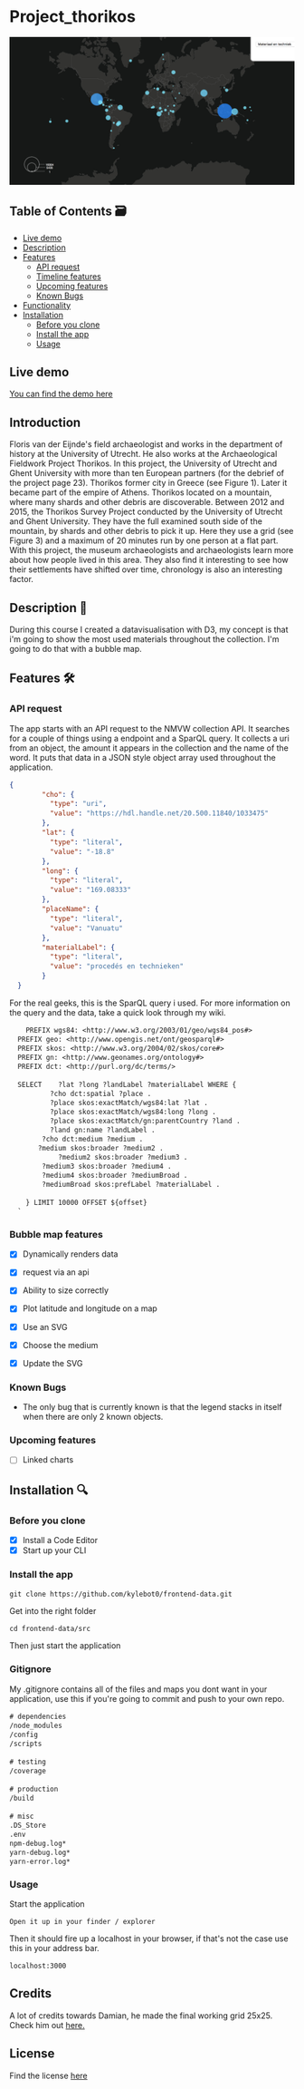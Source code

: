 # Project_thorikos

![preview](https://github.com/kylebot0/frontend-data/blob/master/gh-images/Schermafbeelding%202019-11-28%20om%2011.48.40.png)
## Table of Contents 🗃

- [Live demo](#Live-demo)
- [Description](#Description)
- [Features](#Features)
  - [API request](#API-request)
  - [Timeline features](#Timeline-features)
  - [Upcoming features](#Upcoming-features)
  - [Known Bugs](#Known-Bugs)
- [Functionality](#Functionality)
- [Installation](#Installation)
  - [Before you clone](#Before-you-clone)
  - [Install the app](#Install-the-app)
  - [Usage](#Usage)
  
## Live demo

[You can find the demo here](https://kylebot0.github.io/project_thorikos/src/index.html)

## Introduction

Floris van der Eijnde's field archaeologist and works in the department of history at
the University of Utrecht. He also works at the Archaeological Fieldwork Project
Thorikos. In this project, the University of Utrecht and Ghent University with
more than ten European partners (for the debrief of the project page 23).
Thorikos former city in Greece (see Figure 1). Later it became
part of the empire of Athens. Thorikos located on a mountain, where many shards
and other debris are discoverable. Between 2012 and 2015, the Thorikos Survey Project
conducted by the University of Utrecht and Ghent University. They have the full
examined south side of the mountain, by shards and other debris to pick it up. Here
they use a grid (see Figure 3) and a maximum of 20 minutes
run by one person at a flat part. With this project, the museum archaeologists and archaeologists learn more
about how people lived in this area. They also find it interesting to
see how their settlements have shifted over time, chronology is also an
interesting factor.

## Description 📝

During this course I created a datavisualisation with D3, my concept is that i'm going to show the most used materials throughout the collection. I'm going to do that with a bubble map.

## Features 🛠️

### API request

The app starts with an API request to the NMVW collection API. It searches for a couple of things using a endpoint and a SparQL query. It collects a uri from an object, the amount it appears in the collection and the name of the word. It puts that data in a JSON style object array used throughout the application.


```json
{
        "cho": {
          "type": "uri",
          "value": "https://hdl.handle.net/20.500.11840/1033475"
        },
        "lat": {
          "type": "literal",
          "value": "-18.8"
        },
        "long": {
          "type": "literal",
          "value": "169.08333"
        },
        "placeName": {
          "type": "literal",
          "value": "Vanuatu"
        },
        "materialLabel": {
          "type": "literal",
          "value": "procedés en technieken"
        }
  }
```

For the real geeks, this is the SparQL query i used. For more information on the query and the data, take a quick look through my wiki.

```sparql
    PREFIX wgs84: <http://www.w3.org/2003/01/geo/wgs84_pos#>
  PREFIX geo: <http://www.opengis.net/ont/geosparql#>
  PREFIX skos: <http://www.w3.org/2004/02/skos/core#>
  PREFIX gn: <http://www.geonames.org/ontology#>
  PREFIX dct: <http://purl.org/dc/terms/>

  SELECT 	?lat ?long ?landLabel ?materialLabel WHERE {
          ?cho dct:spatial ?place .
          ?place skos:exactMatch/wgs84:lat ?lat .
          ?place skos:exactMatch/wgs84:long ?long .
          ?place skos:exactMatch/gn:parentCountry ?land .
          ?land gn:name ?landLabel .
        ?cho dct:medium ?medium .
       ?medium skos:broader ?medium2 .
			?medium2 skos:broader ?medium3 .
  		?medium3 skos:broader ?medium4 .
  		?medium4 skos:broader ?mediumBroad .
  		?mediumBroad skos:prefLabel ?materialLabel .

    } LIMIT 10000 OFFSET ${offset}
  `
```

### Bubble map features

- [x] Dynamically renders data
- [x] request via an api
- [x] Ability to size correctly
- [x] Plot latitude and longitude on a map
- [x] Use an SVG
- [x] Choose the medium
- [x] Update the SVG


### Known Bugs

- The only bug that is currently known is that the legend stacks in itself when there are only 2 known objects.

### Upcoming features

- [ ] Linked charts


## Installation 🔍

### Before you clone

- [x] Install a Code Editor
- [x] Start up your CLI

### Install the app
```
git clone https://github.com/kylebot0/frontend-data.git
```
Get into the right folder
```
cd frontend-data/src
```
Then just start the application

### Gitignore
My .gitignore contains all of the files and maps you dont want in your application, use this if you're going to commit and push to your own repo.
```
# dependencies
/node_modules
/config
/scripts

# testing
/coverage

# production
/build

# misc
.DS_Store
.env
npm-debug.log*
yarn-debug.log*
yarn-error.log*
```

### Usage

Start the application
```
Open it up in your finder / explorer
```

Then it should fire up a localhost in your browser, if that's not the case use this in your address bar.
```
localhost:3000
```

## Credits

A lot of credits towards Damian, he made the final working grid 25x25. Check him out [here.](https://github.com/damian1997)


## License
Find the license [here](https://github.com/kylebot0/frontend-data/blob/master/LICENSE)


